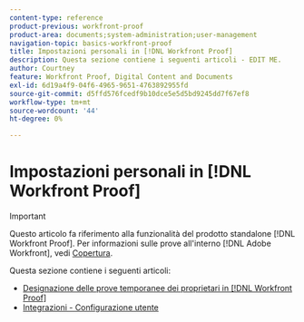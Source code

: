 ```yaml
---
content-type: reference
product-previous: workfront-proof
product-area: documents;system-administration;user-management
navigation-topic: basics-workfront-proof
title: Impostazioni personali in [!DNL Workfront Proof]
description: Questa sezione contiene i seguenti articoli - EDIT ME.
author: Courtney
feature: Workfront Proof, Digital Content and Documents
exl-id: 6d19a4f9-04f6-4965-9651-4763892955fd
source-git-commit: d5ffd576fcedf9b10dce5e5d5bd9245dd7f67ef8
workflow-type: tm+mt
source-wordcount: '44'
ht-degree: 0%

---
```


# Impostazioni personali in [!DNL Workfront Proof]

>[!IMPORTANT]
>
>Questo articolo fa riferimento alla funzionalità del prodotto standalone [!DNL Workfront Proof]. Per informazioni sulle prove all&#39;interno [!DNL Adobe Workfront], vedi [Copertura](../../../review-and-approve-work/proofing/proofing.md).

Questa sezione contiene i seguenti articoli:

* [Designazione delle prove temporanee dei proprietari in [!DNL Workfront Proof]](../../../workfront-proof/wp-getstarted/personal-settings/designate-temp-proof-owners.md)
* [Integrazioni - Configurazione utente](../../../workfront-proof/wp-getstarted/personal-settings/integrations-user-setup.md)
